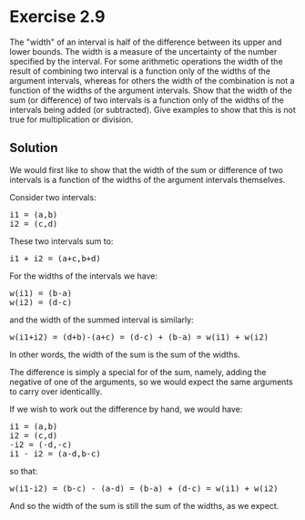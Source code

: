 Exercise 2.9
============ 

The "width" of an interval is half of the difference between its upper and lower bounds. The width is a measure of the uncertainty of the number specified by the interval. For some arithmetic operations the width of the result of combining two interval is a function only of the widths of the argument intervals, whereas for others the width of the combination is not a function of the widths of the argument intervals. Show that the width of the sum (or difference) of two intervals is a function only of the widths of the intervals being added (or subtracted). Give examples to show that this is not true for multiplication or division.

Solution
-------- 

We would first like to show that the width of the sum or difference of two intervals is a function of the widths of the argument intervals themselves.

Consider two intervals:

<pre>
i1 = (a,b)
i2 = (c,d)
</pre>

These two intervals sum to:

<pre>
i1 + i2 = (a+c,b+d)
</pre>

For the widths of the intervals we have:

<pre>
w(i1) = (b-a)
w(i2) = (d-c)
</pre>

and the width of the summed interval is similarly:

<pre>
w(i1+i2) = (d+b)-(a+c) = (d-c) + (b-a) = w(i1) + w(i2)
</pre>

In other words, the width of the sum is the sum of the widths.

The difference is simply a special for of the sum, namely, adding the negative of one of the arguments, so we would expect the same arguments to carry over identicallly. 

If we wish to work out the difference by hand, we would have:

<pre>
i1 = (a,b)
i2 = (c,d)
-i2 = (-d,-c)
i1 - i2 = (a-d,b-c)
</pre>

so that:

<pre>
w(i1-i2) = (b-c) - (a-d) = (b-a) + (d-c) = w(i1) + w(i2)
</pre>

And so the width of the sum is still the sum of the widths, as we expect.